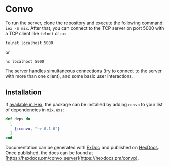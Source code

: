 # Convo

To run the server, clone the repository and execute the following command: `iex -S mix`.
After that, you can connect to the TCP server on port 5000 with a TCP client like `telnet` or `nc`:
```
telnet localhost 5000
```
or
```
nc localhost 5000
```

The server handles simultaneous connections (try to connect to the server with more than one client), and some basic user interactions.

## Installation

If [available in Hex](https://hex.pm/docs/publish), the package can be installed
by adding `convo` to your list of dependencies in `mix.exs`:

```elixir
def deps do
  [
    {:convo, "~> 0.1.0"}
  ]
end
```

Documentation can be generated with [ExDoc](https://github.com/elixir-lang/ex_doc)
and published on [HexDocs](https://hexdocs.pm). Once published, the docs can
be found at [https://hexdocs.pm/convo_server](https://hexdocs.pm/convo).
